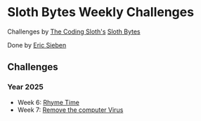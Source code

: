# Sloth Bytes Weekly Challenges

Challenges by [The Coding Sloth's](https://www.youtube.com/@TheCodingSloth "Youtube") [Sloth Bytes](https://slothbytes.beehiiv.com/ "Newsletter (go here for the Challenges)")

Done by [Eric Sieben](esieben.net "Personal Website")

## Challenges

### Year 2025

- Week 6: [Rhyme Time](W6-Rhyme-Time)
- Week 7: [Remove the computer Virus](W7-Remove_the_computer_virus)
